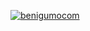 
[![benigumocom](https://github-readme-stats.vercel.app/api?username=benigumocom)](https://github.com/anuraghazra/github-readme-stats)
